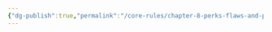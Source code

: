 ```yaml
---
{"dg-publish":true,"permalink":"/core-rules/chapter-8-perks-flaws-and-points/perks-list/trait/defenses/chemical-warfare/"}
---
```


